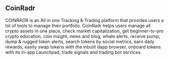## CoinRadr

COINRADR is an All in one Tracking & Trading platform that provides users a lot of tools to manage their portfolio. CoinRadr helps users manage all crypto assets in one place, check market capitalization, get beginner-to-pro crypto education, coin insight, news and blog, whale alerts, receive pump, dump & rugged token alerts, search tokens by social metrics, earn daily rewards, easily swap tokens with the inbuilt dapp browser, onboard tokens with its in-app Launchpad, trade signals and trading bot services.